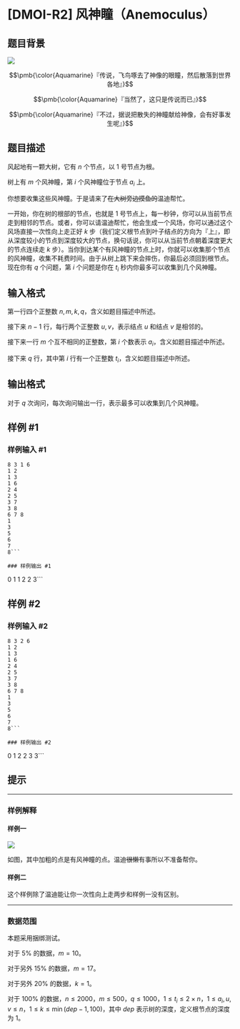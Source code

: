 # [DMOI-R2] 风神瞳（Anemoculus）

## 题目背景

![](https://gimg2.baidu.com/image_search/src=http%3A%2F%2Fi1.hdslb.com%2Fbfs%2Farchive%2F778e646138c05348a05fc8a5d646201c0be048b0.jpg&refer=http%3A%2F%2Fi1.hdslb.com&app=2002&size=f9999,10000&q=a80&n=0&g=0n&fmt=auto?sec=1665222406&t=01eff8edc99fbecc5e2e94e6e4b8fd01)

$$\pmb{\color{Aquamarine}『传说，飞鸟啄去了神像的眼瞳，然后散落到世界各地』}$$

$$\pmb{\color{Aquamarine}『当然了，这只是传说而已』}$$

$$\pmb{\color{Aquamarine}『不过，据说把散失的神瞳献给神像，会有好事发生呢』}$$

## 题目描述

风起地有一颗大树，它有 $n$ 个节点，以 $1$ 号节点为根。

树上有 $m$ 个风神瞳，第 $i$ 个风神瞳位于节点 $a_i$ 上。

你想要收集这些风神瞳。于是请来了~~在大树旁边摸鱼的~~温迪帮忙。

一开始，你在树的根部的节点，也就是 $1$ 号节点上，每一秒钟，你可以从当前节点走到相邻的节点。或者，你可以请温迪帮忙，他会生成一个风场，你可以通过这个风场直接一次性向上走正好 $k$ 步（我们定义根节点到叶子结点的方向为『上』，即从深度较小的节点到深度较大的节点，换句话说，你可以从当前节点朝着深度更大的节点连续走 $k$ 步）。当你到达某个有风神瞳的节点上时，你就可以收集那个节点的风神瞳，收集不耗费时间。由于从树上跳下来会摔伤，你最后必须回到根节点。现在你有 $q$ 个问题，第 $i$ 个问题是你在 $t_i$ 秒内你最多可以收集到几个风神瞳。

## 输入格式

第一行四个正整数 $n,m,k,q$，含义如题目描述中所述。

接下来 $n - 1$ 行，每行两个正整数 $u,v$，表示结点 $u$ 和结点 $v$ 是相邻的。

接下来一行 $m$ 个互不相同的正整数，第 $i$ 个数表示 $a_i$，含义如题目描述中所述。

接下来 $q$ 行，其中第 $i$ 行有一个正整数 $t_i$，含义如题目描述中所述。


## 输出格式

对于 $q$ 次询问，每次询问输出一行，表示最多可以收集到几个风神瞳。

## 样例 #1

### 样例输入 #1
```
8 3 1 6
1 2
1 3
1 6
2 4
2 5
3 7
3 8
6 7 8
1
3
5
6
7
8```

### 样例输出 #1

```
0
1
1
2
2
3```

## 样例 #2

### 样例输入 #2
```
8 3 2 6
1 2
1 3
1 6
2 4
2 5
3 7
3 8
6 7 8
1
3
5
6
7
8```

### 样例输出 #2

```
0
1
2
2
3
3```

## 提示

---
### 样例解释
#### 样例一
![](https://cdn.luogu.com.cn/upload/image_hosting/mz5mcnuo.png)

如图，其中加粗的点是有风神瞳的点。温迪~~很懒~~有事所以不准备帮你。
#### 样例二
这个样例除了温迪能让你一次性向上走两步和样例一没有区别。

---
### 数据范围

本题采用捆绑测试。

对于 $5\%$ 的数据，$m = 10$。

对于另外 $15\%$ 的数据，$m = 17$。

对于另外 $20\%$ 的数据，$k=1$。

对于 $100\%$ 的数据，$n \leq 2000$，$m \leq 500$，$q \le 1000$，$1\leq t_i \leq 2\times n$，$1\le a_i,u,v \le n$，$1 \leq k\le \min(dep-1,100)$，其中 $dep$ 表示树的深度，定义根节点的深度为 $1$。
